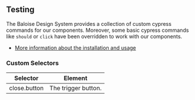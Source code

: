 ## Testing
 
The Baloise Design System provides a collection of custom cypress commands for our components. Moreover, some basic cypress commands like `should` or `click` have been overridden to work with our components.
 
- [More information about the installation and usage](?path=/docs/development-testing--page)
 
<!-- START: human documentation -->
 
 
 
 
 
 
 
 
 
 
 
 
### Custom Selectors

| Selector     | Element             |
| ------------ | ------------------- |
| close.button | The trigger button. |


 
<!-- END: human documentation -->
 